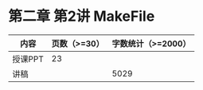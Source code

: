 # 第二章 第2讲 MakeFile

| 内容    | 页数（>=30） | 字数统计（>=2000） |
| ------- | ------------ | ------------------ |
| 授课PPT | 23           |                    |
| 讲稿    |              | 5029               |

